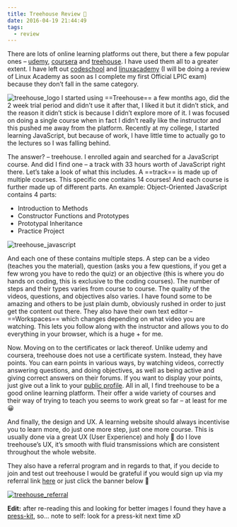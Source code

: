 ```yaml
---
title: Treehouse Review 💬
date: 2016-04-19 21:44:49
tags: 
  - review
---
```

There are lots of online learning platforms out there, but there a few popular ones – [udemy](https://www.udemy.com/), [coursera](https://www.coursera.org/) and [treehouse](https://referrals.trhou.se/ddulic). I have used them all to a greater extent.
I have left out [codeschool](https://www.codeschool.com) and [linuxacademy](https://linuxacademy.com/) (I will be doing a review of Linux Academy as soon as I complete my first Official LPIC exam) because they don’t fall in the same category.

<!--more-->

![treehouse_logo](https://damir.tech/content/images/2017/05/treehouse_logo.png)
I started using ==Treehouse== a few months ago, did the 2 week trial period and didn’t use it after that, I liked it but it didn’t stick, and the reason it didn’t stick is because I didn’t explore more of it. I was focused on doing a single course when in fact I didn’t really like the instructor and this pushed me away from the platform.
Recently at my college, I started learning JavaScript, but because of work, I have little time to actually go to the lectures so I was falling behind.

The answer? – treehouse. I enrolled again and searched for a JavaScript course.
And did I find one – a track with 33 hours worth of JavaScript right there. Let’s take a look of what this includes. A ==track== is made up of multiple courses. This specific one contains 14 courses! And each course is further made up of different parts. An example: Object-Oriented JavaScript contains 4 parts:

- Introduction to Methods
- Constructor Functions and Prototypes
- Prototypal Inheritance
- Practice Project

![treehouse_javascript](https://damir.tech/content/images/2017/05/treehouse_javascript.jpg)

And each one of these contains multiple steps. A step can be a video (teaches you the material), question (asks you a few questions, if you get a few wrong you have to redo the quiz) or an objective (this is where you do hands on coding, this is exclusive to the coding courses). The number of steps and their types varies from course to course.
The quality of the videos, questions, and objectives also varies. I have found some to be amazing and others to be just plain dumb, obviously rushed in order to just get the content out there. They also have their own text editor – ==Workspaces== which changes depending on what video you are watching. This lets you follow along with the instructor and allows you to do everything in your browser, which is a huge + for me.

Now. Moving on to the certificates or lack thereof. Unlike udemy and coursera, treehouse does not use a certificate system. Instead, they have points. You can earn points in various ways, by watching videos, correctly answering questions, and doing objectives, as well as being active and giving correct answers on their forums. If you want to display your points, just give out a link to your [public profile](https://teamtreehouse.com/ddulic).
All in all, I find treehouse to be a good online learning platform. Their offer a wide variety of courses and their way of trying to teach you seems to work great so far – at least for me 😀

And finally, the design and UX. A learning website should always incentivise you to learn more, do just one more step, just one more course. This is usually done via a great UX (User Experience) and holy 💩 do I love treehouse’s UX, it’s smooth with fluid transmissions which are consistent throughout the whole website.

They also have a referral program and in regards to that, if you decide to join and test out treehouse I would be grateful if you would sign up via my referral link [here](https://referrals.trhou.se/ddulic) or just click the banner below 🙂

[![treehouse_referral](https://damir.tech/content/images/2017/05/treehouse_referral.png)](https://referrals.trhou.se/ddulic)

**Edit:** after re-reading this and looking for better images I found they have a [press-kit](http://treehouse-marketing.s3.amazonaws.com/press-kit/Treehouse-PressKit-201602.pdf), so... note to self: look for a press-kit next time xD
